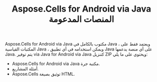 ﻿---
title: Aspose.Cells for Android via Java المنصات المدعومة
type: docs
weight: 20
url: /ar/java/aspose-cells-for-android-via-java-supported-platforms/
---
Aspose.Cells for Android via Java مكتوب بالكامل في Java ، ويعتمد فقط على المكتبات القياسية Java ، ويمكن استخدامه في أي تطبيق Java على أي منصة يدعمها Java. يتم توفير via Java for Android via Java كتنزيل ZIP ويحتوي على ما يلي:

- Aspose.Cells for Android via Java مكتبة جرة.
- أمثلة المشاريع.
- Aspose.Cells توثيق بصيغة HTML.
